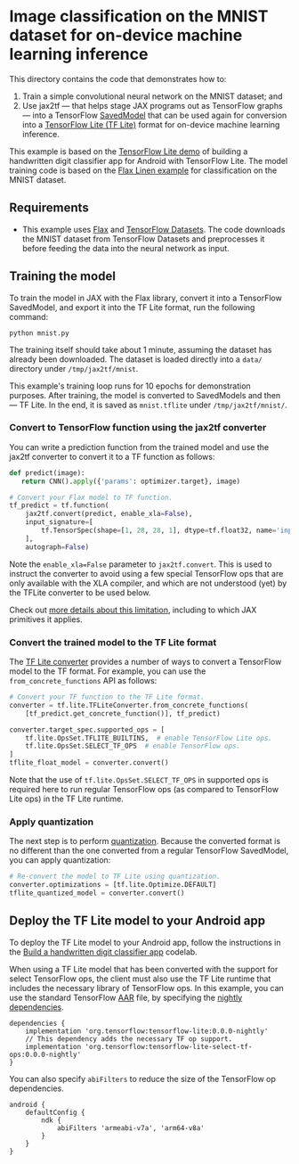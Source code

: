 # Image classification on the MNIST dataset for on-device machine learning inference

This directory contains the code that demonstrates how to:

1. Train a simple convolutional neural network on the MNIST dataset; and
2. Use jax2tf — that helps stage JAX programs out as TensorFlow graphs — into a
  TensorFlow [SavedModel](https://www.tensorflow.org/guide/saved_model) that can be used
  again for conversion into a [TensorFlow Lite (TF Lite)](https://www.tensorflow.org/lite/) 
  format for on-device machine learning inference.

This example is based on the [TensorFlow Lite demo](https://developer.android.com/codelabs/digit-classifier-tflite)
of building a handwritten digit classifier app for Android with TensorFlow Lite.
The model training code is based on the [Flax Linen example](https://github.com/google/flax/tree/master/linen_examples/mnist)
for classification on the MNIST dataset.

## Requirements

* This example uses [Flax](http://github.com/google/flax) and
  [TensorFlow Datasets](https://www.tensorflow.org/datasets).
  The code downloads the MNIST dataset from TensorFlow Datasets and preprocesses it
  before feeding the data into the neural network as input.

## Training the model

To train the model in JAX with the Flax library, convert it into a 
TensorFlow SavedModel, and export it into the TF Lite format, 
run the following command:

```shell
python mnist.py
```

The training itself should take about 1 minute, assuming the
dataset has already been downloaded.
The dataset is loaded directly into a `data/` directory
under `/tmp/jax2tf/mnist`. 

This example's training loop runs for 10 epochs for
demonstration purposes. After training, the model is converted to
SavedModels and then — TF Lite. 
In the end, it is saved as `mnist.tflite` under `/tmp/jax2tf/mnist/`.

### Convert to TensorFlow function using the jax2tf converter

You can write a prediction function from the trained model and use
the jax2tf converter to convert it to a TF function as follows:

```python
def predict(image):
   return CNN().apply({'params': optimizer.target}, image)
```
```python
# Convert your Flax model to TF function.
tf_predict = tf.function(
    jax2tf.convert(predict, enable_xla=False),
    input_signature=[
        tf.TensorSpec(shape=[1, 28, 28, 1], dtype=tf.float32, name='input')
    ],
    autograph=False)
```

Note the `enable_xla=False` parameter to `jax2tf.convert`.
This is used to instruct the converter to avoid using a few special
TensorFlow ops that are only available with the XLA compiler, and which
are not understood (yet) by the TFLite converter to be used below.


Check out [more details about this limitation](https://github.com/jax-ml/jax/blob/main/jax/experimental/jax2tf/g3doc/no_xla_limitations.md),
including to which JAX primitives it applies.

### Convert the trained model to the TF Lite format

The [TF Lite converter](https://www.tensorflow.org/lite/convert#python_api_)
provides a number of ways to convert a TensorFlow model to the TF format.
For example, you can  use the `from_concrete_functions` API as follows:

```python
# Convert your TF function to the TF Lite format.
converter = tf.lite.TFLiteConverter.from_concrete_functions(
    [tf_predict.get_concrete_function()], tf_predict)

converter.target_spec.supported_ops = [
    tf.lite.OpsSet.TFLITE_BUILTINS,  # enable TensorFlow Lite ops.
    tf.lite.OpsSet.SELECT_TF_OPS  # enable TensorFlow ops.
]
tflite_float_model = converter.convert()
```

Note that the use of `tf.lite.OpsSet.SELECT_TF_OPS` in supported
ops is required here to run regular TensorFlow ops (as compared to
TensorFlow Lite ops) in the TF Lite runtime.

### Apply quantization

The next step is to perform [quantization](https://www.tensorflow.org/lite/performance/post_training_quantization).
Because the converted format is no different than the one converted
from a regular TensorFlow SavedModel, you can apply quantization:

```python
# Re-convert the model to TF Lite using quantization.
converter.optimizations = [tf.lite.Optimize.DEFAULT]
tflite_quantized_model = converter.convert()
```

## Deploy the TF Lite model to your Android app

To deploy the TF Lite model to your Android app, follow the
instructions in the [Build a handwritten digit classifier app](https://developer.android.com/codelabs/digit-classifier-tflite)
codelab.

When using a TF Lite model that has been converted with the
support for select TensorFlow ops, the client must also use the TF Lite
runtime that includes the necessary library of TensorFlow ops.
In this example, you can use the standard 
TensorFlow [AAR](https://developer.android.com/studio/projects/android-library#aar-contents) file,
by specifying the [nightly dependencies](https://www.tensorflow.org/lite/guide/ops_select#android_aar).

```
dependencies {
    implementation 'org.tensorflow:tensorflow-lite:0.0.0-nightly'
    // This dependency adds the necessary TF op support.
    implementation 'org.tensorflow:tensorflow-lite-select-tf-ops:0.0.0-nightly'
}
```

You can also specify `abiFilters` to reduce the size of the TensorFlow op dependencies.

```
android {
    defaultConfig {
        ndk {
            abiFilters 'armeabi-v7a', 'arm64-v8a'
        }
    }
}
```


